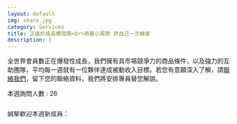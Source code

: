 ```yaml
---
layout: default
img: share.jpg
category: Services
title: 正處於成長爆發期<br>用最小風險 許自己一次機會
description: |
---
```

全世界會員數正在爆發性成長，我們擁有具市場競爭力的商品條件，以及強力的互助圑隊，平均每一週就有一位夥伴達成被動收入目標。若您有意願深入了解，請<a href="mailto:liang751215@gmail.com">聯絡我們</a>，留下您的聯絡資料，我們將安排專員替您解說。

本週詢問人數 : 26<br>
<script src="js/temp.js"></script>
<br>
<marquee direction="down" scrollamount="1" height="40">

台中縣 小吳 全球旅遊會員<br>
新北市 蘇小姐 零售商場會員<br>
新北市 陳小姐 零售商場會員<br>
宜蘭市 Elaine 全球旅遊會員<br>
台北市 coco 全球旅遊會員<br>
台北市 林先生 零售商場會員<br>
新竹市 Elsa 全球旅遊會員<br>
高雄縣 Kevin高 全球旅遊會員<br>
誠摰歡迎本週新成員：<br>
</marquee>